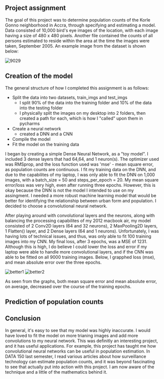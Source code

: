 ## Project assignment

The goal of this project was to determine population counts of the Korle Gonno neighborhood in Accra, through specifying and estimating a model. Data consisted of 10,000 bird's eye images of the location, with each image having a size of 480 x 480 pixels. Another file contained the counts of all persons estimated to reside within the area at the time the images were taken, September 2005. An example image from the dataset is shown below:

![9029](https://user-images.githubusercontent.com/60228374/88491393-653ced80-cf70-11ea-8f01-9ceb4c03d351.jpeg)


## Creation of the model

The general structure of how I completed this assignment is as follows: 

- Split the data into two datasets, train_imgs and test_imgs 
  - I split 90% of the data into the training folder and 10% of the data into the testing folder
  - I physically split the images on my desktop into 2 folders, then created a path for each, which is how I "called" upon them in pycharms
- Create a neural network 
  - created a DNN and a CNN
- Compile the model
- Fit the model on the training data

I began by creating a simple Dense Neural Network, as a "toy model". I included 3 dense layers that had 64,64, and 1 neuron(s). The optimizer used was RMSprop, and the loss function used was 'mse' - mean square error, as population counts are continuous. I fit my training data on the DNN, and due to the capabilites of my laptop, I was only able to fit the DNN on 1,000 images, with a batch_size = 50 and steps_per_epoch = 20. My mean square error/loss was very high, even after running three epochs. However, this is okay because the DNN is not the model I intended to use on my assingment. I needed a more robust machine learning model that would be better for identifying the relationship between urban form and population. I decided to choose a convolutional neural network. 

After playing around with convolutional layers and the neurons, along with balancing the processing capabilites of my 2012 macbook air, my model consisted of 2 Conv2D layers (64 and 32 neurons), 2 MaxPooling2D layers, 1 Flatten() layer, and 2 Dense layers (64 and 1 neurons). Unfortunately, I was having lots of technical issues, and thus, was only able to fit 100 training images into my CNN. My final loss, after 3 epochs, was a MSE of 1231. Although this is high, I do believe I could lower the loss and error if my laptop were able to handle more convolutional layers, and if the CNN was able to be fitted on all 9000 training images. Below, I grapphed loss (mse), and mean absolute error over the three epochs. 

![better1](https://user-images.githubusercontent.com/60228374/88491701-f6ad5f00-cf72-11ea-8dff-9a144b70c314.png)
![better2](https://user-images.githubusercontent.com/60228374/88491734-4be97080-cf73-11ea-815e-abc596d1174e.png)

As seen from the graphs, both mean square error and mean absolute error, on average, decreased over the course of the training epochs. 

## Prediction of population counts



## Conclusion

In general, it's easy to see that my model was highly inaccurate. I would have loved to fit the model on more trianing images and add more convolutions to my neural network. This was definitly an interesting project, and it has useful applications. For example, this project has taught me how convolutional neural networks can be useful in population estimation. In DATA 150 last semester, I read various articles about how surveillance technology can estimate population counts, and it was beyond fascinating to see that actually put into action with this project. I am now aware of the technique and a little of the mathematics behind it. 
